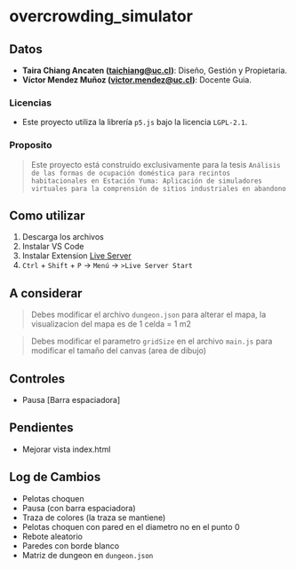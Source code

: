 # overcrowding_simulator

## Datos

* **Taira Chiang Ancaten (taichiang@uc.cl)**: Diseño, Gestión y Propietaria.
* **Víctor Mendez Muñoz (victor.mendez@uc.cl)**: Docente Guia.

### Licencias

* Este proyecto utiliza la librería `p5.js` bajo la licencia `LGPL-2.1`.

### Proposito

> Este proyecto está construido exclusivamente para la tesis `Análisis de las formas de ocupación doméstica para recintos habitacionales en Estación Yuma: Aplicación de simuladores virtuales para la comprensión de sitios industriales en abandono` 

## Como utilizar
1. Descarga los archivos
2. Instalar VS Code
3. Instalar Extension [Live Server](https://marketplace.visualstudio.com/items?itemName=ritwickdey.LiveServer)
4. `Ctrl` + `Shift` + `P` -> `Menú` -> `>Live Server Start`

## A considerar
> Debes modificar el archivo `dungeon.json` para alterar el mapa, la visualizacion del mapa es de 1 celda = 1 m2

> Debes modificar el parametro `gridSize` en el archivo `main.js` para modificar el tamaño del canvas (area de dibujo)

## Controles
- Pausa [Barra espaciadora]

## Pendientes
- Mejorar vista index.html

## Log de Cambios
- Pelotas choquen
- Pausa (con barra espaciadora)
- Traza de colores (la traza se mantiene)
- Pelotas choquen con pared en el diametro no en el punto 0
- Rebote aleatorio
- Paredes con borde blanco
- Matriz de dungeon en `dungeon.json`
